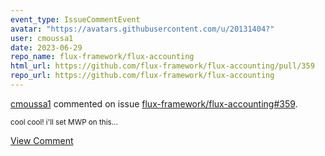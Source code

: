 ```yaml
---
event_type: IssueCommentEvent
avatar: "https://avatars.githubusercontent.com/u/20131404?"
user: cmoussa1
date: 2023-06-29
repo_name: flux-framework/flux-accounting
html_url: https://github.com/flux-framework/flux-accounting/pull/359
repo_url: https://github.com/flux-framework/flux-accounting
---
```


<a href='https://github.com/cmoussa1' target='_blank'>cmoussa1</a> commented on issue <a href='https://github.com/flux-framework/flux-accounting/pull/359' target='_blank'>flux-framework/flux-accounting#359</a>.

<small>cool cool! i'll set MWP on this...</small>

<a href='https://github.com/flux-framework/flux-accounting/pull/359' target='_blank'>View Comment</a>